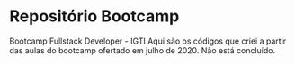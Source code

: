 # Repositório Bootcamp
Bootcamp Fullstack Developer - IGTI
Aqui são os códigos que criei a partir das aulas do bootcamp ofertado em julho de 2020. Não está concluído.
